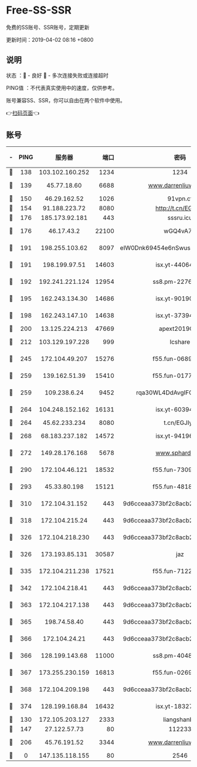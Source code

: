 # Free-SS-SSR

免费的SS账号、SSR账号，定期更新

更新时间：2019-04-02 08:16 +0800

## 说明

状态     ：🙂 - 良好 🙁 - 多次连接失败或连接超时

PING值   ：不代表真实使用中的速度，仅供参考。

账号兼容SS、SSR，你可以自由在两个软件中使用。

👉[扫码页面](https://liesauer.github.io/Free-SS-SSR/)👈

## 账号

|-|PING|服务器|端口|密码|加密方式|区域|
|:----:|:----:|:-----:|-----:|:----:|:----:|:----:|
|🙂|138|103.102.160.252|1234|1234|rc4-md5|JP|
|🙂|139|45.77.18.60|6688|www.darrenliuwei.com|aes-256-cfb|JP|
|🙂|150|46.29.162.52|1026|91vpn.cf|rc4-md5|RU|
|🙂|154|91.188.223.72|8080|http://t.cn/EGJIyrl|rc4-md5|RU|
|🙂|176|185.173.92.181|443|sssru.icu|rc4-md5|RU|
|🙂|176|46.17.43.2|22100|wGQ4vA7D|aes-256-gcm|RU|
|🙂|191|198.255.103.62|8097|eIW0Dnk69454e6nSwuspv9DmS201tQ0D|aes-256-cfb|US|
|🙂|191|198.199.97.51|14603|isx.yt-44064347|aes-256-cfb|US|
|🙂|192|192.241.221.124|12954|ss8.pm-22766705|aes-256-cfb|US|
|🙂|195|162.243.134.30|14686|isx.yt-90190160|aes-256-cfb|US|
|🙂|198|162.243.147.10|14638|isx.yt-37394875|aes-256-cfb|US|
|🙂|200|13.125.224.213|47669|apext2019001|chacha20|KR|
|🙂|212|103.129.197.228|999|lcshare|aes-256-cfb|CN|
|🙂|245|172.104.49.207|15276|f55.fun-06892021|aes-256-cfb|SG|
|🙂|259|139.162.51.39|15410|f55.fun-01775973|aes-256-cfb|SG|
|🙂|259|109.238.6.24|9452|rqa30WL4DdAvgIFG6Fs3znzTa|aes-256-cfb|FR|
|🙂|264|104.248.152.162|16131|isx.yt-60394237|aes-256-cfb|SG|
|🙂|264|45.62.233.234|8080|t.cn/EGJIyrl|rc4-md5|CA|
|🙂|268|68.183.237.182|14572|isx.yt-94196593|aes-256-cfb|SG|
|🙂|272|149.28.176.168|5678|www.sphard.com|aes-256-cfb|SG|
|🙂|290|172.104.46.121|18532|f55.fun-73091809|aes-256-cfb|SG|
|🙂|293|45.33.80.198|15121|f55.fun-48185620|aes-256-cfb|US|
|🙂|310|172.104.31.152|443|9d6cceaa373bf2c8acb22e60b6a58be6|aes-256-cfb|US|
|🙂|318|172.104.215.24|443|9d6cceaa373bf2c8acb22e60b6a58be6|aes-256-cfb|US|
|🙂|326|172.104.218.230|443|9d6cceaa373bf2c8acb22e60b6a58be6|aes-256-cfb|US|
|🙂|326|173.193.85.131|30587|jaz|aes-256-cfb|US|
|🙂|335|172.104.211.238|17521|f55.fun-71226377|aes-256-cfb|US|
|🙂|342|172.104.218.41|443|9d6cceaa373bf2c8acb22e60b6a58be6|aes-256-cfb|US|
|🙂|363|172.104.217.138|443|9d6cceaa373bf2c8acb22e60b6a58be6|aes-256-cfb|US|
|🙂|365|198.74.58.40|443|9d6cceaa373bf2c8acb22e60b6a58be6|aes-256-cfb|US|
|🙂|366|172.104.24.21|443|9d6cceaa373bf2c8acb22e60b6a58be6|aes-256-cfb|US|
|🙂|366|128.199.143.68|11000|ss8.pm-40482741|aes-256-cfb|SG|
|🙂|367|173.255.230.159|16813|f55.fun-02691027|aes-256-cfb|US|
|🙂|368|172.104.209.198|443|9d6cceaa373bf2c8acb22e60b6a58be6|aes-256-cfb|US|
|🙂|374|128.199.168.84|16432|isx.yt-18327519|aes-256-cfb|SG|
|🙂|130|172.105.203.127|2333|liangshanbo|chacha20|JP|
|🙂|147|27.122.57.73|80|112233|chacha20|CN|
|🙂|206|45.76.191.52|3344|www.darrenliuwei.com|aes-256-cfb|AU|
|🙁|0|147.135.118.155|80|2546|chacha20|US|
